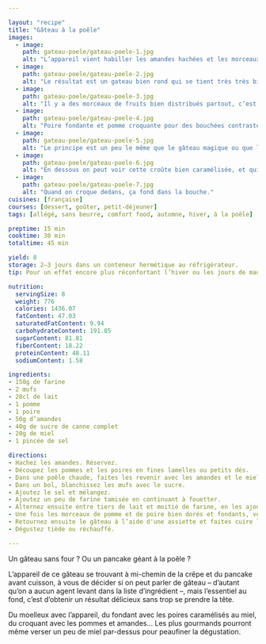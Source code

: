 ```yaml
---

layout: "recipe"
title: "Gâteau à la poêle"
images:
  - image:
    path: gateau-poele/gateau-poele-1.jpg
    alt: "L’appareil vient habiller les amandes hachées et les morceaux de fruits caramélisés."
  - image:
    path: gateau-poele/gateau-poele-2.jpg
    alt: "Le résultat est un gateau bien rond qui se tient très très bien. On peut même voir la carémalisation à la cuisson."
  - image:
    path: gateau-poele/gateau-poele-3.jpg
    alt: "Il y a des morceaux de fruits bien distribués partout, c’est aussi l’intérêt de cette version à la poêle."
  - image:
    path: gateau-poele/gateau-poele-4.jpg
    alt: "Poire fondante et pomme croquante pour des bouchées contrastées."
  - image:
    path: gateau-poele/gateau-poele-5.jpg
    alt: "Le principe est un peu le même que le gâteau magique ou que la quiche sans pâte, avec l’appareil qui cuit de différentes façons et crée une petite croûte délicate sur le dessus."
  - image:
    path: gateau-poele/gateau-poele-6.jpg
    alt: "En dessous on peut voir cette croûte bien caramélisée, et qui offre une mâche différente de celle sur le dessus."
  - image:
    path: gateau-poele/gateau-poele-7.jpg
    alt: "Quand on croque dedans, ça fond dans la bouche."
cuisines: [française]
courses: [dessert, goûter, petit-déjeuner]
tags: [allégé, sans beurre, comfort food, automne, hiver, à la poêle]

preptime: 15 min
cooktime: 30 min
totaltime: 45 min

yield: 8
storage: 2–3 jours dans un conteneur hermétique au réfrigérateur.
tip: Pour un effet encore plus réconfortant l’hiver ou les jours de mauvais temps, n’hésitez pas à ajouter des épices de saison e.g. cannelle, mélange 4 épices, muscade, etc.

nutrition:
  servingSize: 8
  weight: 776
  calories: 1436.07
  fatContent: 47.03
  saturatedFatContent: 9.94
  carbohydrateContent: 191.85
  sugarContent: 81.81
  fiberContent: 18.22
  proteinContent: 48.11
  sodiumContent: 1.58

ingredients:
- 150g de farine
- 2 œufs
- 20cl de lait
- 1 pomme
- 1 poire
- 50g d’amandes
- 40g de sucre de canne complet
- 20g de miel
- 1 pincée de sel

directions:
- Hachez les amandes. Réservez. 
- Découpez les pommes et les poires en fines lamelles ou petits dés. 
- Dans une poêle chaude, faites les revenir avec les amandes et le miel à feu doux. Mélangez régulièrement.
- Dans un bol, blanchissez les œufs avec le sucre.
- Ajoutez le sel et mélangez.
- Ajoutez un peu de farine tamisée en continuant à fouetter. 
- Alternez ensuite entre tiers de lait et moitié de farine, en les ajoutant petit à petit tout en continuant à fouetter.
- Une fois les morceaux de pomme et de poire bien dorés et fondants, versez l’appareil et laissez cuire 20 min à feu doux. 
- Retournez ensuite le gâteau à l’aide d'une assiette et faites cuire l’autre côté pendant 5 minutes.
- Dégustez tiède ou réchauffé.

---
```


Un gâteau sans four&nbsp;? Ou un pancake géant à la poêle&nbsp;?

L’appareil de ce gâteau se trouvant à mi-chemin de la crêpe et du pancake avant cuisson, à vous de décider si on peut parler de gâteau – d’autant qu’on a aucun agent levant dans la liste d’ingrédient –, mais l’essentiel au fond, c’est d’obtenir un résultat délicieux sans trop se prendre la tête.

Du moelleux avec l’appareil, du fondant avec les poires caramélisés au miel, du croquant avec les pommes et amandes… Les plus gourmands pourront même verser un peu de miel par-dessus pour peaufiner la dégustation.